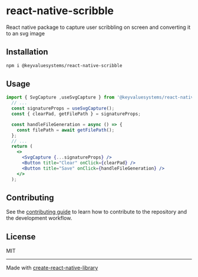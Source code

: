 # react-native-scribble

React native package to capture user scribbling on screen and converting it to an svg image

## Installation

```sh
npm i @keyvaluesystems/react-native-scribble
```

## Usage

```jsx
import { SvgCapture ,useSvgCapture } from '@keyvaluesystems/react-native-scribble';
  // ...
  const signatureProps = useSvgCapture();
  const { clearPad, getFilePath } = signatureProps;

  const handleFileGeneration = async () => {
    const filePath = await getFilePath();
  };
  // ...
  return (
    <>
      <SvgCapture {...signatureProps} />
      <Button title="Clear" onClick={clearPad} />
      <Button title="Save" onClick={handleFileGeneration} />
    </>
  );
```

## Contributing

See the [contributing guide](CONTRIBUTING.md) to learn how to contribute to the repository and the development workflow.

## License

MIT

---

Made with [create-react-native-library](https://github.com/callstack/react-native-builder-bob)
